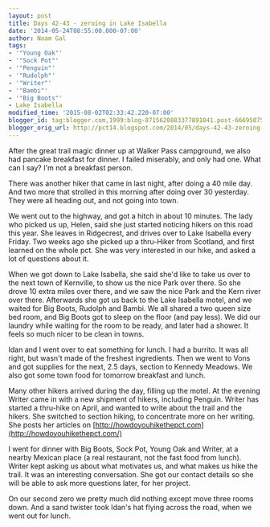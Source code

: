 ```yaml
---
layout: post
title: Days 42-43 - zeroing in Lake Isabella
date: '2014-05-24T08:55:00.000-07:00'
author: Noam Gal
tags:
- '"Young Oak"'
- '"Sock Pot"'
- '"Penguin"'
- '"Rudolph"'
- '"Writer"'
- '"Bambi"'
- '"Big Boots"'
- Lake Isabella
modified_time: '2015-08-02T02:33:42.220-07:00'
blogger_id: tag:blogger.com,1999:blog-8715620883377891841.post-6669507562729155565
blogger_orig_url: http://pct14.blogspot.com/2014/05/days-42-43-zeroing-in-lake-isabella.html
---
```


After the great trail magic dinner up at Walker Pass campground, we also had pancake breakfast for dinner. I failed miserably, and only had one. What can I say? I'm not a breakfast person.

There was another hiker that came in last night, after doing a 40 mile day. And two more that strolled in this morning after doing over 30 yesterday. They were all heading out, and not going into town.

We went out to the highway, and got a hitch in about 10 minutes. The lady who picked us up, Helen, said she just started noticing hikers on this road this year. She leaves in Ridgecrest, and drives over to Lake Isabella every Friday. Two weeks ago she picked up a thru-Hiker from Scotland, and first learned on the whole pct. She was very interested in our hike, and asked a lot of questions about it.

When we got down to Lake Isabella, she said she'd like to take us over to the next town of Kernville, to show us the nice Park over there. So she drove 10 extra miles over there, and we saw the nice Park and the Kern river over there. Afterwards she got us back to the Lake Isabella motel, and we waited for Big Boots, Rudolph and Bambi. We all shared a two queen size bed room, and Big Boots got to sleep on the floor (and pay less). We did our laundry while waiting for the room to be ready, and later had a shower. It feels so much nicer to be clean in towns.

Idan and I went over to eat something for lunch. I had a burrito. It was all right, but wasn't made of the freshest ingredients. Then we went to Vons and got supplies for the next, 2.5 days, section to Kennedy Meadows. We also got some town food for tomorrow breakfast and lunch.

Many other hikers arrived during the day, filling up the motel. At the evening Writer came in with a new shipment of hikers, including Penguin. Writer has started a thru-hike on April, and wanted to write about the trail and the hikers. She switched to section hiking, to concentrate more on her writing. She posts her articles on [http://howdoyouhikethepct.com](http://howdoyouhikethepct.com/)

I went for dinner with Big Boots, Sock Pot, Young Oak and Writer, at a nearby Mexican place (a real restaurant, not the fast food from lunch). Writer kept asking us about what motivates us, and what makes us hike the trail. It was an interesting conversation. She got our contact details so she will be able to ask more questions later, for her project.

On our second zero we pretty much did nothing except move three rooms down. And a sand twister took Idan's hat flying across the road, when we went out for lunch.

